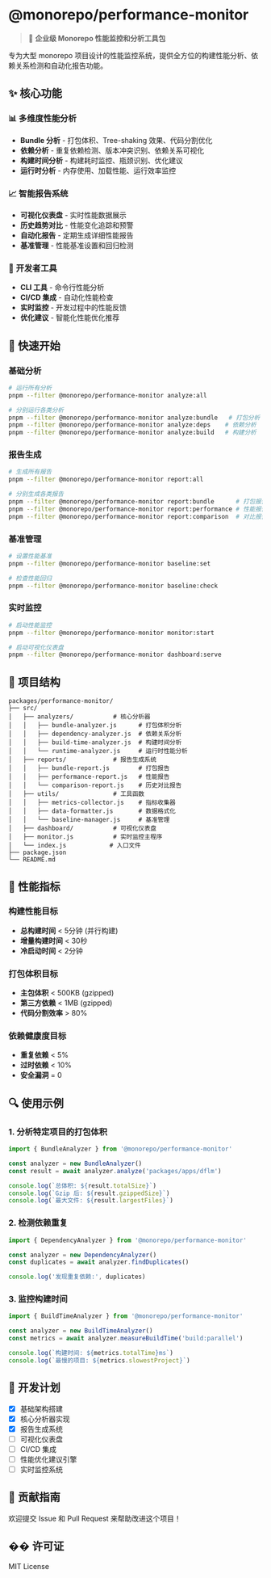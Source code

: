 # @monorepo/performance-monitor

> 🚀 **企业级 Monorepo 性能监控和分析工具包**

专为大型 monorepo 项目设计的性能监控系统，提供全方位的构建性能分析、依赖关系检测和自动化报告功能。

## ✨ 核心功能

### 📊 **多维度性能分析**

- **Bundle 分析** - 打包体积、Tree-shaking 效果、代码分割优化
- **依赖分析** - 重复依赖检测、版本冲突识别、依赖关系可视化
- **构建时间分析** - 构建耗时监控、瓶颈识别、优化建议
- **运行时分析** - 内存使用、加载性能、运行效率监控

### 📈 **智能报告系统**

- **可视化仪表盘** - 实时性能数据展示
- **历史趋势对比** - 性能变化追踪和预警
- **自动化报告** - 定期生成详细性能报告
- **基准管理** - 性能基准设置和回归检测

### 🔧 **开发者工具**

- **CLI 工具** - 命令行性能分析
- **CI/CD 集成** - 自动化性能检查
- **实时监控** - 开发过程中的性能反馈
- **优化建议** - 智能化性能优化推荐

## 🚀 快速开始

### 基础分析

```bash
# 运行所有分析
pnpm --filter @monorepo/performance-monitor analyze:all

# 分别运行各类分析
pnpm --filter @monorepo/performance-monitor analyze:bundle   # 打包分析
pnpm --filter @monorepo/performance-monitor analyze:deps    # 依赖分析
pnpm --filter @monorepo/performance-monitor analyze:build   # 构建分析
```

### 报告生成

```bash
# 生成所有报告
pnpm --filter @monorepo/performance-monitor report:all

# 分别生成各类报告
pnpm --filter @monorepo/performance-monitor report:bundle      # 打包报告
pnpm --filter @monorepo/performance-monitor report:performance # 性能报告
pnpm --filter @monorepo/performance-monitor report:comparison  # 对比报告
```

### 基准管理

```bash
# 设置性能基准
pnpm --filter @monorepo/performance-monitor baseline:set

# 检查性能回归
pnpm --filter @monorepo/performance-monitor baseline:check
```

### 实时监控

```bash
# 启动性能监控
pnpm --filter @monorepo/performance-monitor monitor:start

# 启动可视化仪表盘
pnpm --filter @monorepo/performance-monitor dashboard:serve
```

## 📁 项目结构

```
packages/performance-monitor/
├── src/
│   ├── analyzers/           # 核心分析器
│   │   ├── bundle-analyzer.js      # 打包体积分析
│   │   ├── dependency-analyzer.js  # 依赖关系分析
│   │   ├── build-time-analyzer.js  # 构建时间分析
│   │   └── runtime-analyzer.js     # 运行时性能分析
│   ├── reports/             # 报告生成系统
│   │   ├── bundle-report.js        # 打包报告
│   │   ├── performance-report.js   # 性能报告
│   │   └── comparison-report.js    # 历史对比报告
│   ├── utils/               # 工具函数
│   │   ├── metrics-collector.js    # 指标收集器
│   │   ├── data-formatter.js       # 数据格式化
│   │   └── baseline-manager.js     # 基准管理
│   ├── dashboard/           # 可视化仪表盘
│   ├── monitor.js           # 实时监控主程序
│   └── index.js            # 入口文件
├── package.json
└── README.md
```

## 🎯 性能指标

### 构建性能目标

- **总构建时间** < 5分钟 (并行构建)
- **增量构建时间** < 30秒
- **冷启动时间** < 2分钟

### 打包体积目标

- **主包体积** < 500KB (gzipped)
- **第三方依赖** < 1MB (gzipped)
- **代码分割效率** > 80%

### 依赖健康度目标

- **重复依赖** < 5%
- **过时依赖** < 10%
- **安全漏洞** = 0

## 🔍 使用示例

### 1. 分析特定项目的打包体积

```javascript
import { BundleAnalyzer } from '@monorepo/performance-monitor'

const analyzer = new BundleAnalyzer()
const result = await analyzer.analyze('packages/apps/dflm')

console.log(`总体积: ${result.totalSize}`)
console.log(`Gzip 后: ${result.gzippedSize}`)
console.log(`最大文件: ${result.largestFiles}`)
```

### 2. 检测依赖重复

```javascript
import { DependencyAnalyzer } from '@monorepo/performance-monitor'

const analyzer = new DependencyAnalyzer()
const duplicates = await analyzer.findDuplicates()

console.log('发现重复依赖:', duplicates)
```

### 3. 监控构建时间

```javascript
import { BuildTimeAnalyzer } from '@monorepo/performance-monitor'

const analyzer = new BuildTimeAnalyzer()
const metrics = await analyzer.measureBuildTime('build:parallel')

console.log(`构建时间: ${metrics.totalTime}ms`)
console.log(`最慢的项目: ${metrics.slowestProject}`)
```

## 🚧 开发计划

- [x] 基础架构搭建
- [x] 核心分析器实现
- [x] 报告生成系统
- [ ] 可视化仪表盘
- [ ] CI/CD 集成
- [ ] 性能优化建议引擎
- [ ] 实时监控系统

## 🤝 贡献指南

欢迎提交 Issue 和 Pull Request 来帮助改进这个项目！

## �� 许可证

MIT License
